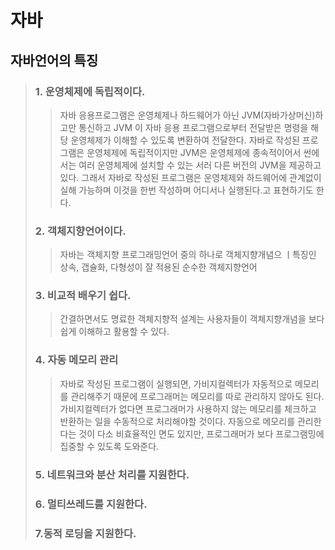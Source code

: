 #  자바

## 자바언어의 특징

> ### 1. 운영체제에 독립적이다.
> > 자바 응용프로그램은 운영체제나 하드웨어가 아닌 JVM(자바가상머신)하고만 통신하고 JVM 이 자바 응용 프로그램으로부터 전달받은 명령을 해당 운영체제가 이해할 수 있도록 변환하여 전달한다. 자바로 작성된 프로그램은 운영체제에 독립적이지만 JVM은 운영체제에 종속적이어서 썬에서는 여러 운영체제에 설치할 수 있는 서러 다른 버전의 JVM을 제공하고 있다. 그래서 자바로 작성된 프로그램은 운영체제와 하드웨어에 관계없이 실해 가능하며 이것을 한번 작성하며 어디서나 실행된다.고 표현하기도 한다.
> ### 2. 객체지향언어이다.
> > 자바는 객체지향 프로그래밍언어 중의 하나로 객체지향개념으 ㅣ특징인 상속, 갭슐화, 다형성이 잘 적용된 순수한 객체지향언어
> ### 3. 비교적 배우기 쉽다.
> > 간결하면서도 명료한 객체지향적 설계는 사용자들이 객체지향개념을 보다 쉽게 이해하고 활용할 수 있다.
> ### 4. 자동 메모리 관리
> >자바로 작성된 프로그램이 실행되면, 가비지컬렉터가 자동적으로 메모리를 관리해주기 때문에 프로그래머는 메모리를 따로 관리하지 않아도 된다. 가비지컬렉터가 없다면 프로그래머가 사용하지 않는 메모리를 체크하고 반환하는 일을 수동적으로 처리해야할 것이다. 자동으로 메모리를 관리한다는 것이 다소 비효율적인 면도 있지만, 프로그래머가 보다 프로그램밍에 집중할 수 있도록 도와준다.
> ### 5. 네트워크와 분산 처리를 지원한다.
> ### 6. 멀티쓰레드를 지원한다.
> ### 7.동적 로딩을 지원한다.
